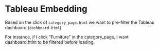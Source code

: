 # Tableau Embedding

Based on the click of `category_page.html` we want to pre-filter the Tableau dashboard (`dashboard.html`).

For instance, if I click "Furniture" in the category_page, I want dashboard.htlm to be filtered before loading.